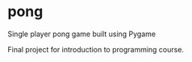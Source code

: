 # pong
Single player pong game built using Pygame

Final project for introduction to programming course. 

